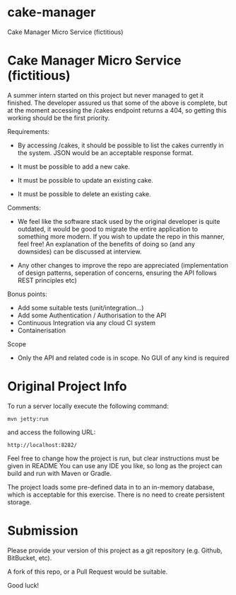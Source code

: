 # cake-manager

Cake Manager Micro Service (fictitious)

# Cake Manager Micro Service (fictitious)

A summer intern started on this project but never managed to get it finished.
The developer assured us that some of the above is complete, but at the moment accessing the /cakes endpoint
returns a 404, so getting this working should be the first priority.

Requirements:

- By accessing /cakes, it should be possible to list the cakes currently in the system. JSON would be an acceptable response format.

- It must be possible to add a new cake.

- It must be possible to update an existing cake.

- It must be possible to delete an existing cake.

Comments:

- We feel like the software stack used by the original developer is quite outdated, it would be good to migrate the entire application to something more modern. If you wish to update the repo in this manner, feel free! An explanation of the benefits of doing so (and any downsides) can be discussed at interview.

- Any other changes to improve the repo are appreciated (implementation of design patterns, seperation of concerns, ensuring the API follows REST principles etc)

Bonus points:

- Add some suitable tests (unit/integration...)
- Add some Authentication / Authorisation to the API
- Continuous Integration via any cloud CI system
- Containerisation

Scope

- Only the API and related code is in scope. No GUI of any kind is required

# Original Project Info

To run a server locally execute the following command:

`mvn jetty:run`

and access the following URL:

`http://localhost:8282/`

Feel free to change how the project is run, but clear instructions must be given in README
You can use any IDE you like, so long as the project can build and run with Maven or Gradle.

The project loads some pre-defined data in to an in-memory database, which is acceptable for this exercise. There is
no need to create persistent storage.

# Submission

Please provide your version of this project as a git repository (e.g. Github, BitBucket, etc).

A fork of this repo, or a Pull Request would be suitable.

Good luck!
